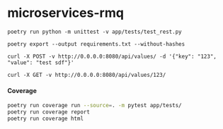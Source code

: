 # microservices-rmq

```
poetry run python -m unittest -v app/tests/test_rest.py
```

```
poetry export --output requirements.txt --without-hashes
```

```
curl -X POST -v http://0.0.0.0:8080/api/values/ -d '{"key": "123", "value": "test sdf"}'
```

```
curl -X GET -v http://0.0.0.0:8080/api/values/123/
```

#### Coverage

```sh
poetry run coverage run --source=. -m pytest app/tests/
poetry run coverage report
poetry run coverage html
```